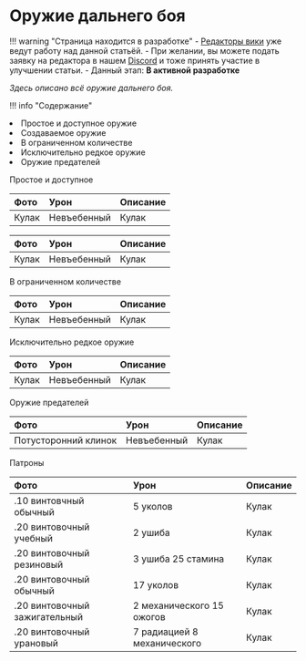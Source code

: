 # Оружие дальнего боя

!!! warning "Страница находится в разработке"
    - <a href="#">Редакторы вики</a> уже ведут работу над данной статьёй. 
    - При желании, вы можете подать заявку на редактора в нашем <a href="">Discord</a> и тоже принять участие в улучшении статьи.
    - Данный этап: **В активной разработке**

*Здесь описано всё оружие дальнего боя.*

!!! info "Содержание"
    <li>Простое и доступное оружие
    <li>Создаваемое оружие
    <li>В ограниченном количестве
    <li>Исключительно редкое оружие
    <li>Оружие предателей

Простое и доступное 

| Фото   |      Урон      |  Описание |
|:----------|:-------------|:------|
| Кулак |  Невъебенный | Кулак |



| Фото   |      Урон      |  Описание |
|:----------|:-------------|:------|
| Кулак |  Невъебенный | Кулак |

В ограниченном количестве

| Фото   |      Урон      |  Описание |
|:----------|:-------------|:------|
| Кулак |  Невъебенный | Кулак |

Исключительно редкое оружие

| Фото   |      Урон      |  Описание |
|:----------|:-------------|:------|
| Кулак |  Невъебенный | Кулак |

Оружие предателей

| Фото   |      Урон      |  Описание |
|:----------|:-------------|:------|
| Потусторонний клинок |  Невъебенный | Кулак |

Патроны

| Фото   |      Урон      |  Описание |
|:----------|:-------------|:------|
| .10 винтовчный обычный|  5 уколов | Кулак |
| .20 винтовочный учебный |  2 ушиба| Кулак |
| .20 винтовочный резиновый |    3 ушиба    25 стамина | Кулак |
| .20 винтовочный обычный |  17 уколов | Кулак |
| .20 винтовочный зажигательный |  2 механического 15 ожогов | Кулак |
| .20 винтовочный урановый |  7 радиацией 8 механического | Кулак |


